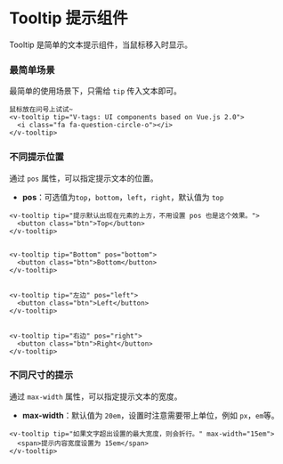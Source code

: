 # Tooltip 提示组件

Tooltip 是简单的文本提示组件，当鼠标移入时显示。

### 最简单场景
最简单的使用场景下，只需给 `tip` 传入文本即可。
```vue
鼠标放在问号上试试~
<v-tooltip tip="V-tags: UI components based on Vue.js 2.0">
  <i class="fa fa-question-circle-o"></i>
</v-tooltip>

```

### 不同提示位置
通过 `pos` 属性，可以指定提示文本的位置。
* **pos**：可选值为`top`，`bottom`，`left`，`right`，默认值为 `top`

```vue
<v-tooltip tip="提示默认出现在元素的上方，不用设置 pos 也是这个效果。">
  <button class="btn">Top</button>
</v-tooltip>


<v-tooltip tip="Bottom" pos="bottom">
  <button class="btn">Bottom</button>
</v-tooltip>


<v-tooltip tip="左边" pos="left">
  <button class="btn">Left</button>
</v-tooltip>


<v-tooltip tip="右边" pos="right">
  <button class="btn">Right</button>
</v-tooltip>

```

### 不同尺寸的提示
通过 `max-width` 属性，可以指定提示文本的宽度。
* **max-width**：默认值为 `20em`，设置时注意需要带上单位，例如 `px`，`em`等。

```vue
<v-tooltip tip="如果文字超出设置的最大宽度，则会折行。" max-width="15em">
  <span>提示内容宽度设置为 15em</span>
</v-tooltip>

```
